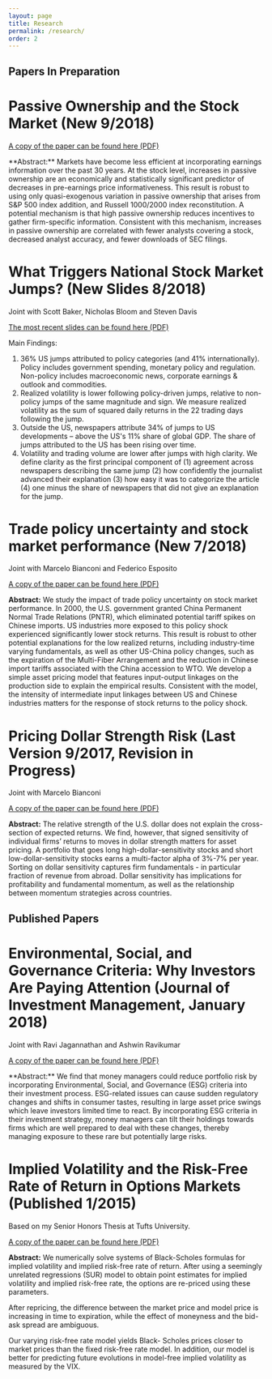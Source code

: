```yaml
---
layout: page
title: Research
permalink: /research/
order: 2
---
```

## Papers In Preparation

# Passive Ownership and the Stock Market (New 9/2018)

<p>
  <a href="/images/passive_MS_9_2018.pdf" target="_blank">
    A copy of the paper can be found here (PDF)
  </a>
</p>
**Abstract:** Markets have become less efficient at incorporating earnings information over the past 30 years.  At the stock level, increases in passive ownership are an economically and statistically significant predictor of decreases in pre-earnings price informativeness.  This result is robust to using only quasi-exogenous variation in passive ownership that arises from S&P 500 index addition, and Russell 1000/2000 index reconstitution.  A potential mechanism is that high passive ownership reduces incentives to gather firm-specific information.  Consistent with this mechanism, increases in passive ownership are correlated with fewer analysts covering a stock, decreased analyst accuracy, and fewer downloads of SEC filings.

# What Triggers National Stock Market Jumps? (New Slides 8/2018)

Joint with Scott Baker, Nicholas Bloom and Steven Davis

<p>
  <a href="/images/big_jumps_8_2018" target="_blank">
    The most recent slides can be found here (PDF)
  </a>
</p>

Main Findings: 
1) 36% US jumps attributed to policy categories (and 41% internationally).  Policy includes government spending, monetary policy and regulation.  Non-policy includes macroeconomic news, corporate earnings & outlook and commodities.
2) Realized volatility is lower following policy-driven jumps, relative to non-policy jumps of the same magnitude and sign.  We measure realized volatility as the sum of squared daily returns in the 22 trading days following the jump.
3) Outside the US, newspapers attribute 34% of jumps to US developments – above the US's 11% share of global GDP.  The share of jumps attributed to the US has been rising over time.
4) Volatility and trading volume are lower after jumps with high clarity.  We define clarity as the first principal component of (1) agreement across newspapers describing the same jump (2) how confidently the journalist advanced their explanation (3) how easy it was to categorize the article (4) one minus the share of newspapers that did not give an explanation for the jump.

# Trade policy uncertainty and stock market performance (New 7/2018)

Joint with Marcelo Bianconi and Federico Esposito

<p>
  <a href="/images/trade_u_7_2018.pdf" target="_blank">
    A copy of the paper can be found here (PDF)
  </a>
</p>

**Abstract:** We study the impact of trade policy uncertainty on stock
market performance.  In 2000, the U.S. government granted China Permanent Normal Trade
Relations (PNTR), which eliminated potential tariff spikes on Chinese imports. US industries more exposed to this policy shock experienced significantly lower stock returns. This result is robust to other potential explanations for the low realized returns, including industry-time varying fundamentals, as well as other US-China policy changes, such as the expiration of the Multi-Fiber Arrangement and the reduction in Chinese import tariffs associated with the China accession to WTO. We develop a simple asset pricing model that features input-output linkages on the production side to explain the empirical results. Consistent with the model, the intensity of intermediate input linkages between US and Chinese industries matters for the response of stock returns to the policy shock.

# Pricing Dollar Strength Risk (Last Version 9/2017, Revision in Progress)

Joint with Marcelo Bianconi

<p>
  <a href="/images/Dollar_Strength_9_5_2017.pdf" target="_blank">
    A copy of the paper can be found here (PDF)
  </a>
</p>

**Abstract:** The relative strength of the U.S. dollar does not explain the cross-section of expected returns.
We find, however, that signed sensitivity of individual firms’ returns to moves in dollar
strength matters for asset pricing. A portfolio that goes long high-dollar-sensitivity stocks and
short low-dollar-sensitivity stocks earns a multi-factor alpha of 3%-7% per year. Sorting on
dollar sensitivity captures firm fundamentals - in particular fraction of revenue from abroad.
Dollar sensitivity has implications for profitability and fundamental momentum, as well as
the relationship between momentum strategies across countries.

## Published Papers
# Environmental, Social, and Governance Criteria: Why Investors Are Paying Attention (Journal of Investment Management, January 2018)

Joint with Ravi Jagannathan and Ashwin Ravikumar

<p>
  <a href="/images/ESG_9_5_2017.pdf" target="_blank">
    A copy of the paper can be found here (PDF)
  </a>
</p>
**Abstract:** We find that money managers could reduce portfolio risk by incorporating Environmental, Social, and Governance (ESG) criteria into their investment process. ESG-related issues can cause sudden regulatory changes and shifts in consumer tastes, resulting in large asset price swings which leave investors limited time to react. By incorporating ESG criteria in their investment strategy, money managers can tilt their holdings towards firms which are well prepared to deal with these changes, thereby managing exposure to these rare but potentially large risks.


# Implied Volatility and the Risk-Free Rate of Return in Options Markets (Published 1/2015)

Based on my Senior Honors Thesis at Tufts University.

<p>
  <a href="/images/Implied_Volatility_Paper_2014.pdf" target="_blank">
    A copy of the paper can be found here (PDF)
  </a>
</p>

**Abstract:** We numerically solve systems of Black-Scholes formulas for implied
volatility and implied risk-free rate of return. After using a seemingly
unrelated regressions (SUR) model to obtain point estimates for implied
volatility and implied risk-free rate, the options are re-priced using these
parameters.

After repricing, the difference between the market price and model price is
increasing in time to expiration, while the effect of moneyness and the bid-ask
spread are ambiguous.

Our varying risk-free rate model yields Black- Scholes prices closer to market
prices than the fixed risk-free rate model. In addition, our model is better
for predicting future evolutions in model-free implied volatility as measured
by the VIX.
